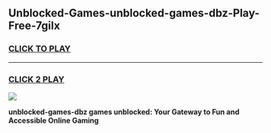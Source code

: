 
## Unblocked-Games-unblocked-games-dbz-Play-Free-7gilx
<h3>
<a href="https://premium76.site?title=unblocked-games-dbz&ref=15A">CLICK TO PLAY</a></h3>
<hr>

<h3>
<a href="https://premium76.site?title=unblocked-games-dbz&ref=15A">CLICK 2 PLAY</a>
  
</h3>

<a href="https://premium76.site?title=unblocked-games-dbz&ref=15A"><img src="https://clearcache.store/games.png"></a>


**unblocked-games-dbz games unblocked: Your Gateway to Fun and Accessible Online Gaming**
